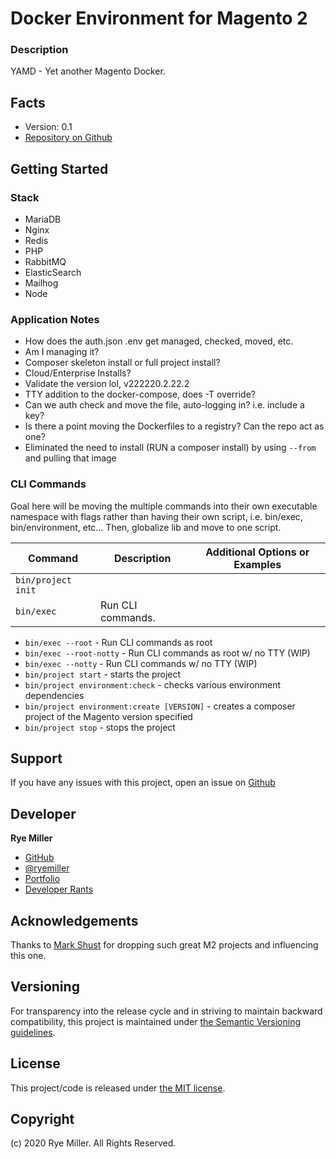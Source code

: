 Docker Environment for Magento 2
================================

### Description

YAMD - Yet another Magento Docker.


Facts
-----

 * Version: 0.1
 * [Repository on Github](https://github.com/iods/docker-magento)


Getting Started
---------------

### Stack
 * MariaDB
 * Nginx
 * Redis
 * PHP
 * RabbitMQ
 * ElasticSearch
 * Mailhog
 * Node

### Application Notes

 * How does the auth.json .env get managed, checked, moved, etc.
 * Am I managing it?
 * Composer skeleton install or full project install?
 * Cloud/Enterprise Installs?
 * Validate the version lol, v222220.2.22.2
 * TTY addition to the docker-compose, does -T override?
 * Can we auth check and move the file, auto-logging in? i.e. include a key?
 * Is there a point moving the Dockerfiles to a registry? Can the repo act as one?
 * Eliminated the need to install (RUN a composer install) by using `--from` and pulling that image
 
 
### CLI Commands

Goal here will be moving the multiple commands into their own executable namespace with flags rather than 
having their own script, i.e. bin/exec, bin/environment, etc... Then, globalize lib and move to one script.

| Command | Description | Additional Options or Examples |
| ------- | ----------- | ------------------------------ |
| `bin/project init` | 
| `bin/exec` | Run CLI commands. | |


 * `bin/exec --root` - Run CLI commands as root
 * `bin/exec --root-notty` - Run CLI commands as root w/ no TTY (WIP)
 * `bin/exec --notty` - Run CLI commands w/ no TTY (WIP)
 * `bin/project start` - starts the project
 * `bin/project environment:check` - checks various environment dependencies
 * `bin/project environment:create [VERSION]` - creates a composer project of the Magento version specified
 * `bin/project stop` - stops the project



Support
-------

If you have any issues with this project, open an issue on [Github](https://github.com/iods/docker-magento/issues)


Developer
---------

**Rye Miller**

 * [GitHub](http://github.com/iods/)
 * [@ryemiller](https://twitter.com/ryemiller)
 * [Portfolio](https://ryemiller.io)
 * [Developer Rants](http://drkstr.dev)
 

Acknowledgements
----------------

Thanks to [Mark Shust](https://github.com/markshust) for dropping such great M2 projects and influencing this one.


Versioning	
----------

For transparency into the release cycle and in striving to maintain backward compatibility, this project is
maintained under [the Semantic Versioning guidelines](http://semver.org/).


License
-------

This project/code is released under [the MIT license](https://github.com/iods/docker-magento/LICENSE).


Copyright
---------

(c) 2020 Rye Miller. All Rights Reserved.
